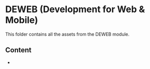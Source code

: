 # DEWEB (Development for Web & Mobile)
This folder contains all the assets from the DEWEB module.

## Content
* 